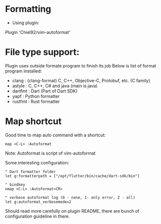 # Formatting

- Using plugin:

Plugin 'Chiel92/vim-autoformat'

# File type support:

Plugin uses outside formate program to finish its job
Below is list of format program installed:

- clang             : (clang-format) C, C++, Objective-C, Protobuf, etc. (C family)
- astyle            : C, C++, C# and java (main is java)
- dartfmt           : Dart (Part of Dart SDK)
- yapf              : Python formatter
- rustfmt           : Rust formatter

# Map shortcut

Good time to map auto command with a shortcut:

```vimL
map <C-L> :Autoformat
```

Note: Autoformat is script of vim-autoformat

Some interesting configuration:
```
" Dart formatter folder
let g:formatterpath = ["/opt/flutter/bin/cache/dart-sdk/bin"]

" bindkey
nmap <C-L> :Autoformat<CR>

" verbose autoformat log (0 - none, 1- only error, 2 - all)
let g:autoformat_verbosemode=2
```

Should read more carefully on plugin README, there are bunch of configuration guideline in there.
